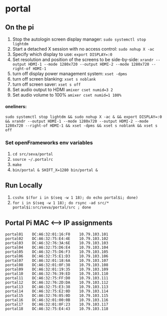 # portal

## On the pi
1. Stop the autologin screen display manager: `sudo systemctl stop lightdm`
1. Start a detached X session with no access control: `sudo nohup X -ac`
1. Specify which display to use: `export DISPLAY=:0`
1. Set resolution and position of the screens to be side-by-side: `xrandr --output HDMI-1 --mode 1280x720 --output HDMI-2 --mode 1280x720 --right-of HDMI-1`
1. turn off display power management system: `xset -dpms`
1. turn off screen blanking: `xset s noblank`
1. turn off screen saver: `xset s off`
1. Set audio output to HDMI `amixer cset numid=3 2`
1. Set audio volume to 100% `amixer cset numid=1 100%`

#### oneliners:

```
sudo systemctl stop lightdm && sudo nohup X -ac & && export DISPLAY=:0 && xrandr --output HDMI-1 --mode 1280x720 --output HDMI-2 --mode 1280x720 --right-of HDMI-1 && xset -dpms && xset s noblank && xset s off
```

### Set openFrameworks env variables

1. `cd src/seva/portal`
1. `source ~/.portalrc`
1. `make`
1. `bin/portal & SHIFT_X=1280 bin/portal &`


## Run Locally

1. `csshx $(for i in $(seq -w 1 18); do echo portal$i; done)`
1. `for i in $(seq -w 1 18); do rsync -ad src/* portal$i:src/seva/portal/src ; done`


## Portal Pi MAC <--> IP assignments
```
portal01    DC:A6:32:01:16:F0    10.79.103.101
portal02    DC:A6:32:75:E4:4E    10.79.103.102
portal03    DC:A6:32:76:3A:6E    10.79.103.103
portal04    DC:A6:32:75:D6:E4    10.79.103.104
portal05    DC:A6:32:75:D6:F3    10.79.103.105
portal06    DC:A6:32:75:E1:D3    10.79.103.106
portal07    DC:A6:32:01:18:6A    10.79.103.107
portal08    DC:A6:32:01:0F:38    10.79.103.108
portal09    DC:A6:32:01:19:35    10.79.103.109
portal10    DC:A6:32:76:39:ED    10.79.103.110
portal11    DC:A6:32:75:FF:D0    10.79.103.111
portal12    DC:A6:32:76:2D:DA    10.79.103.112
portal13    DC:A6:32:75:E3:38    10.79.103.113
portal14    DC:A6:32:75:E2:0D    10.79.103.114
portal15    DC:A6:32:76:05:0D    10.79.103.115
portal16    DC:A6:32:01:00:0B    10.79.103.116
portal17    DC:A6:32:01:0F:23    10.79.103.117
portal18    DC:A6:32:75:E4:43    10.79.103.118
```

